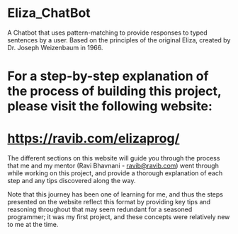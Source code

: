 # Eliza_ChatBot
A Chatbot that uses pattern-matching to provide responses to typed sentences by a user. Based on the principles of the original Eliza, created by Dr. Joseph Weizenbaum in 1966. 

For a step-by-step explanation of the process of building this project, please visit the following website: 
==============================
https://ravib.com/elizaprog/ 
==============================

The different sections on this website will guide you through the process that me and my mentor (Ravi Bhavnani - ravib@ravib.com) went through while working on this project, 
and provide a thorough explanation of each step and any tips discovered along the way.

Note that this journey has been one of learning for me, and thus the steps presented on the website reflect this format by providing key tips and reasoning throughout that may
seem redundant for a seasoned programmer; it was my first project, and these concepts were relatively new to me at the time. 
